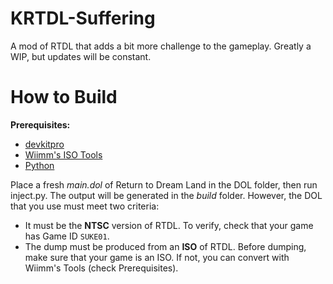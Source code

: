 # KRTDL-Suffering
A mod of RTDL that adds a bit more challenge to the gameplay. Greatly a WIP, but updates will be constant.

# How to Build
**Prerequisites:**
- [devkitpro](https://devkitpro.org/wiki/Getting_Started "devkitpro")
- [Wiimm's ISO Tools](https://wit.wiimm.de/ "Wiimm's ISO Tools")
- [Python](https://www.python.org/ "Python")

Place a fresh *main.dol* of Return to Dream Land in the DOL folder, then run inject.py. The output will be generated in the *build* folder. However, the DOL that you use must meet two criteria:
- It must be the **NTSC** version of RTDL. To verify, check that your game has Game ID `SUKE01`.
- The dump must be produced from an **ISO** of RTDL. Before dumping, make sure that your game is an ISO. If not, you can convert with Wiimm's Tools (check Prerequisites).

